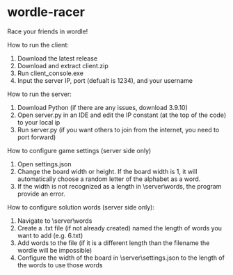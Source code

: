 # wordle-racer
Race your friends in wordle!

How to run the client:
1. Download the latest release
2. Download and extract client.zip
3. Run client_console.exe
4. Input the server IP, port (defualt is 1234), and your username

How to run the server:
1. Download Python (if there are any issues, download 3.9.10)
2. Open server.py in an IDE and edit the IP constant (at the top of the code) to your local ip
3. Run server.py (if you want others to join from the internet, you need to port forward)

How to configure game settings (server side only)
1. Open settings.json
2. Change the board width or height. If the board width is 1, it will automatically choose a random letter of the alphabet as a word.
3. If the width is not recognized as a length in \server\words, the program provide an error.

How to configure solution words (server side only):
1. Navigate to \server\words
2. Create a .txt file (if not already created) named the length of words you want to add (e.g. 6.txt)
3. Add words to the file (if it is a different length than the filename the wordle will be impossible)
4. Configure the width of the board in \server\settings.json to the length of the words to use those words
